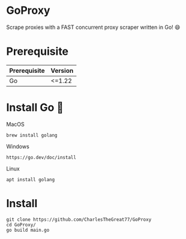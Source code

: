 # GoProxy
Scrape proxies with a FAST concurrent proxy scraper written in Go! 😄


# Prerequisite
| Prerequisite | Version |
|--------------|---------|
| Go           |  <=1.22 |


# Install Go 🚀
MacOS
```
brew install golang
```
Windows 
```
https://go.dev/doc/install
```
Linux
```
apt install golang
```

# Install 
```
git clone https://github.com/CharlesTheGreat77/GoProxy
cd GoProxy/
go build main.go
```